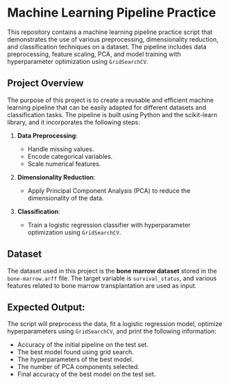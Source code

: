 # Machine Learning Pipeline Practice

This repository contains a machine learning pipeline practice script that demonstrates the use of various preprocessing, dimensionality reduction, and classification techniques on a dataset. The pipeline includes data preprocessing, feature scaling, PCA, and model training with hyperparameter optimization using `GridSearchCV`.

## Project Overview

The purpose of this project is to create a reusable and efficient machine learning pipeline that can be easily adapted for different datasets and classification tasks. The pipeline is built using Python and the scikit-learn library, and it incorporates the following steps:

1. **Data Preprocessing**:
    - Handle missing values.
    - Encode categorical variables.
    - Scale numerical features.

2. **Dimensionality Reduction**:
    - Apply Principal Component Analysis (PCA) to reduce the dimensionality of the data.

3. **Classification**:
    - Train a logistic regression classifier with hyperparameter optimization using `GridSearchCV`.

## Dataset

The dataset used in this project is the **bone marrow dataset** stored in the `bone-marrow.arff` file. The target variable is `survival_status`, and various features related to bone marrow transplantation are used as input.


## Expected Output:

   The script will preprocess the data, fit a logistic regression model, optimize hyperparameters using `GridSearchCV`, and print the following information:
   - Accuracy of the initial pipeline on the test set.
   - The best model found using grid search.
   - The hyperparameters of the best model.
   - The number of PCA components selected.
   - Final accuracy of the best model on the test set.

